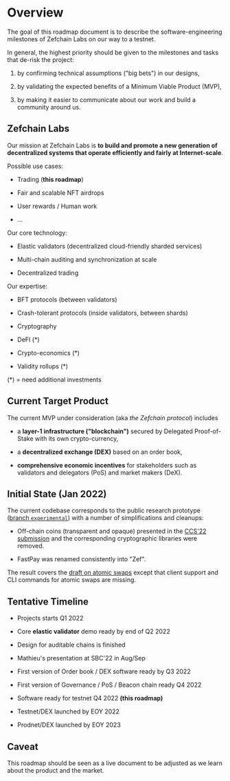 # Overview

The goal of this roadmap document is to describe the software-engineering milestones of
Zefchain Labs on our way to a testnet.

In general, the highest priority should be given to the milestones and tasks that de-risk the project:

1. by confirming technical assumptions ("big bets") in our designs,

2. by validating the expected benefits of a Minimum Viable Product (MVP),

3. by making it easier to communicate about our work and build a community around us.

## Zefchain Labs

Our mission at Zefchain Labs is **to build and promote a new generation of decentralized systems that
operate efficiently and fairly at Internet-scale**.

Possible use cases:

* Trading (**this roadmap**)

* Fair and scalable NFT airdrops

* User rewards / Human work

* ...

Our core technology:

* Elastic validators (decentralized cloud-friendly sharded services)

* Multi-chain auditing and synchronization at scale

* Decentralized trading

Our expertise:

* BFT protocols (between validators)

* Crash-tolerant protocols (inside validators, between shards)

* Cryptography

* DeFI (*)

* Crypto-economics (*)

* Validity rollups (*)

(*) = need additional investments

## Current Target Product

The current MVP under consideration (aka *the Zefchain protocol*) includes

* a **layer-1 infrastructure ("blockchain")** secured by Delegated Proof-of-Stake with its
  own crypto-currency,

* a **decentralized exchange (DEX)** based on an order book,

* **comprehensive economic incentives** for stakeholders such as validators and delegators
  (PoS) and market makers (DeX).

## Initial State (Jan 2022)

The current codebase corresponds to the public research prototype
([branch `experimental`](https://github.com/ma2bd/fastpay/tree/experimental)) with a number of
simplifications and cleanups:

* Off-chain coins (transparent and opaque) presented in the [CCS'22
  submission](https://zefchain.com/papers/zef.pdf) and the corresponding cryptographic
  libraries were removed.

* FastPay was renamed consistently into "Zef".

The result covers the [draft on atomic swaps](https://arxiv.org/pdf/2201.05073.pdf) except
that client support and CLI commands for atomic swaps are missing.

## Tentative Timeline

* Projects starts Q1 2022

* Core **elastic validator** demo ready by end of Q2 2022

* Design for auditable chains is finished

* Mathieu's presentation at SBC'22 in Aug/Sep

* First version of Order book / DEX software ready by Q3 2022

* First version of Governance / PoS / Beacon chain ready Q4 2022

* Software ready for testnet Q4 2022 **(this roadmap)**

* Testnet/DEX launched by EOY 2022

* Prodnet/DEX launched by EOY 2023

## Caveat

This roadmap should be seen as a live document to be adjusted as we learn about the
product and the market.
